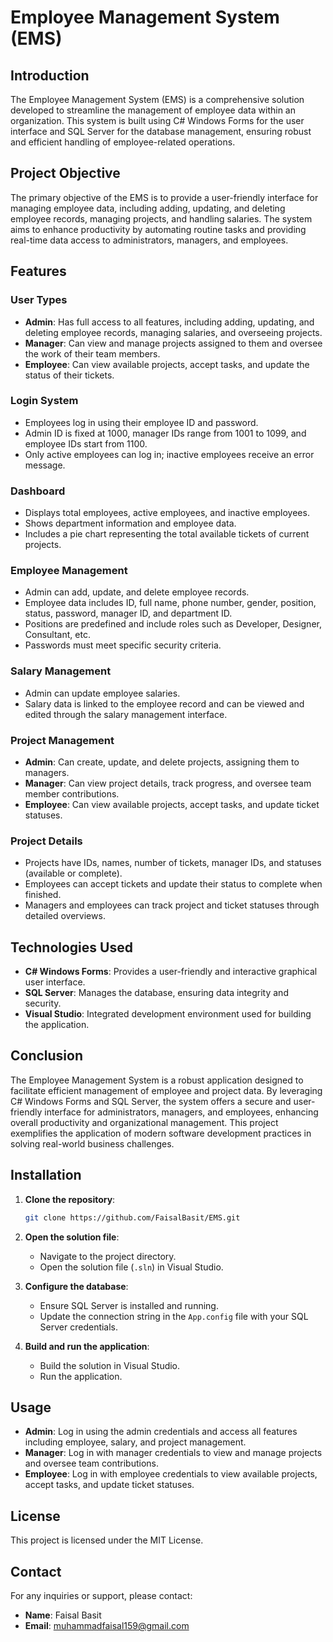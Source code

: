 # Employee Management System (EMS)

## Introduction

The Employee Management System (EMS) is a comprehensive solution developed to streamline the management of employee data within an organization. This system is built using C# Windows Forms for the user interface and SQL Server for the database management, ensuring robust and efficient handling of employee-related operations.

## Project Objective

The primary objective of the EMS is to provide a user-friendly interface for managing employee data, including adding, updating, and deleting employee records, managing projects, and handling salaries. The system aims to enhance productivity by automating routine tasks and providing real-time data access to administrators, managers, and employees.

## Features

### User Types

- **Admin**: Has full access to all features, including adding, updating, and deleting employee records, managing salaries, and overseeing projects.
- **Manager**: Can view and manage projects assigned to them and oversee the work of their team members.
- **Employee**: Can view available projects, accept tasks, and update the status of their tickets.

### Login System

- Employees log in using their employee ID and password.
- Admin ID is fixed at 1000, manager IDs range from 1001 to 1099, and employee IDs start from 1100.
- Only active employees can log in; inactive employees receive an error message.

### Dashboard

- Displays total employees, active employees, and inactive employees.
- Shows department information and employee data.
- Includes a pie chart representing the total available tickets of current projects.

### Employee Management

- Admin can add, update, and delete employee records.
- Employee data includes ID, full name, phone number, gender, position, status, password, manager ID, and department ID.
- Positions are predefined and include roles such as Developer, Designer, Consultant, etc.
- Passwords must meet specific security criteria.

### Salary Management

- Admin can update employee salaries.
- Salary data is linked to the employee record and can be viewed and edited through the salary management interface.

### Project Management

- **Admin**: Can create, update, and delete projects, assigning them to managers.
- **Manager**: Can view project details, track progress, and oversee team member contributions.
- **Employee**: Can view available projects, accept tasks, and update ticket statuses.

### Project Details

- Projects have IDs, names, number of tickets, manager IDs, and statuses (available or complete).
- Employees can accept tickets and update their status to complete when finished.
- Managers and employees can track project and ticket statuses through detailed overviews.

## Technologies Used

- **C# Windows Forms**: Provides a user-friendly and interactive graphical user interface.
- **SQL Server**: Manages the database, ensuring data integrity and security.
- **Visual Studio**: Integrated development environment used for building the application.

## Conclusion

The Employee Management System is a robust application designed to facilitate efficient management of employee and project data. By leveraging C# Windows Forms and SQL Server, the system offers a secure and user-friendly interface for administrators, managers, and employees, enhancing overall productivity and organizational management. This project exemplifies the application of modern software development practices in solving real-world business challenges.

## Installation

1. **Clone the repository**:
   ```bash
   git clone https://github.com/FaisalBasit/EMS.git
   ```

2. **Open the solution file**:
   - Navigate to the project directory.
   - Open the solution file (`.sln`) in Visual Studio.

3. **Configure the database**:
   - Ensure SQL Server is installed and running.
   - Update the connection string in the `App.config` file with your SQL Server credentials.

4. **Build and run the application**:
   - Build the solution in Visual Studio.
   - Run the application.

## Usage

- **Admin**: Log in using the admin credentials and access all features including employee, salary, and project management.
- **Manager**: Log in with manager credentials to view and manage projects and oversee team contributions.
- **Employee**: Log in with employee credentials to view available projects, accept tasks, and update ticket statuses.

## License

This project is licensed under the MIT License. 

## Contact

For any inquiries or support, please contact:

- **Name**: Faisal Basit
- **Email**: muhammadfaisal159@gmail.com
